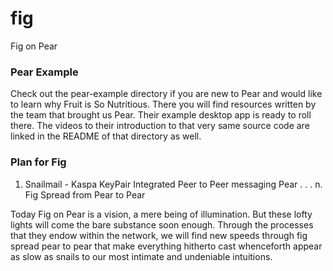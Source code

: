 # fig
Fig on Pear

### Pear Example

Check out the pear-example directory if you are new to Pear and would like to learn why Fruit is So Nutritious. There you will find resources written by the team that brought us Pear. Their example desktop app is ready to roll there. The videos to their introduction to that very same source code are linked in the README of that directory as well. 

### Plan for Fig

1. Snailmail - Kaspa KeyPair Integrated Peer to Peer messaging Pear
. . .
n. Fig Spread from Pear to Pear

Today Fig on Pear is a vision, a mere being of illumination. But these lofty lights will come the bare substance soon enough. Through the processes that they endow within the network, we will find new speeds through fig spread pear to pear that make everything hitherto cast whenceforth appear as slow as snails to our most intimate and undeniable intuitions.
